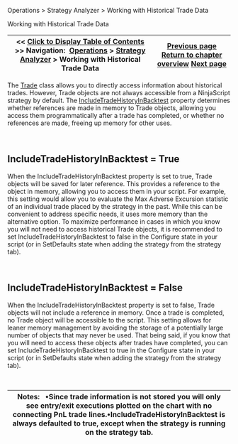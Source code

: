﻿


Operations \> Strategy Analyzer \> Working with Historical Trade Data






















Working with Historical Trade Data







| \<\< [Click to Display Table of Contents](strategyanalyzer_properties_2.md) \>\> **Navigation:**     [Operations](operations.md) \> [Strategy Analyzer](strategy_analyzer.md) \> Working with Historical Trade Data | [Previous page](strategyanalyzer_properties.md) [Return to chapter overview](strategy_analyzer.md) [Next page](strategy_builder.md) |
| --- | --- |











The [Trade](trade.md) class allows you to directly access information about historical trades. However, Trade objects are not always accessible from a NinjaScript strategy by default. The [IncludeTradeHistoryInBacktest](includetradehistoryinbacktest.md) property determines whether references are made in memory to Trade objects, allowing you access them programmatically after a trade has completed, or whether no references are made, freeing up memory for other uses.


 


## IncludeTradeHistoryInBacktest \= True


When the IncludeTradeHistoryInBacktest property is set to true, Trade objects will be saved for later reference. This provides a reference to the object in memory, allowing you to access them in your script. For example, this setting would allow you to evaluate the Max Adverse Excursion statistic of an individual trade placed by the strategy in the past. While this can be convenient to address specific needs, it uses more memory than the alternative option. To maximize performance in cases in which you know you will not need to access historical Trade objects, it is recommended to set IncludeTradeHistoryInBacktest to false in the Configure state in your script (or in SetDefaults state when adding the strategy from the strategy tab).


 


## IncludeTradeHistoryInBacktest \= False


When the IncludeTradeHistoryInBacktest property is set to false, Trade objects will not include a reference in memory. Once a trade is completed, no Trade object will be accessible to the script. This setting allows for leaner memory management by avoiding the storage of a potentially large number of objects that may never be used. That being said, if you know that you will need to access these objects after trades have completed, you can set IncludeTradeHistoryInBacktest to true in the Configure state in your script (or in SetDefaults state when adding the strategy from the strategy tab).


 




| Notes:   •Since trade information is not stored you will only see entry/exit executions plotted on the chart with no connecting PnL trade lines.•IncludeTradeHistoryInBacktest is always defaulted to true, except when the strategy is running on the strategy tab. |
| --- |



 








